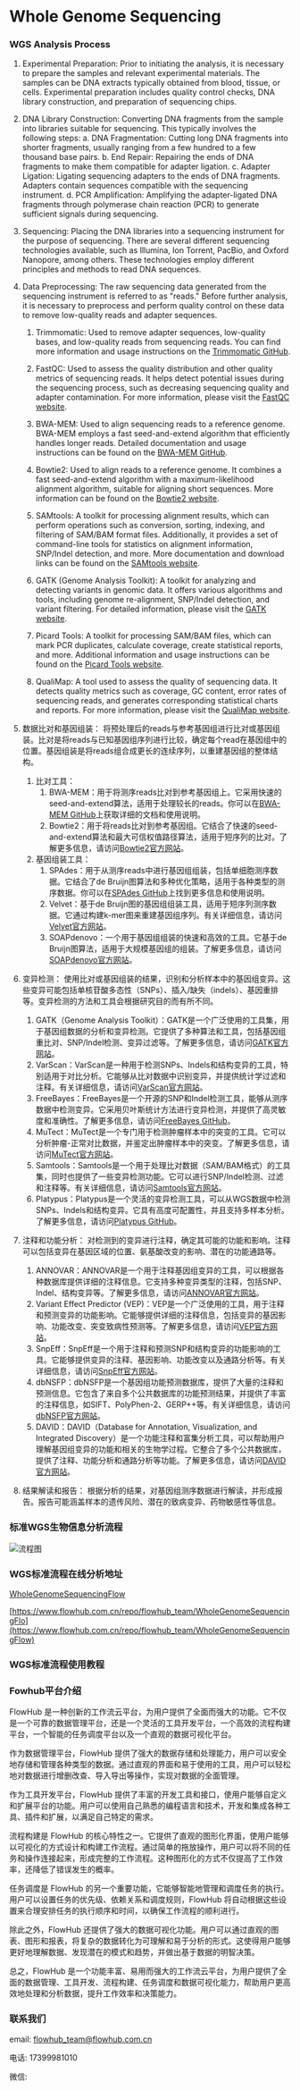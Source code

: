 # Whole Genome Sequencing

### WGS Analysis Process

1. Experimental Preparation:
   Prior to initiating the analysis, it is necessary to prepare the samples and relevant experimental materials. The samples can be DNA extracts typically obtained from blood, tissue, or cells. Experimental preparation includes quality control checks, DNA library construction, and preparation of sequencing chips.

2. DNA Library Construction:
   Converting DNA fragments from the sample into libraries suitable for sequencing. This typically involves the following steps:
   a. DNA Fragmentation: Cutting long DNA fragments into shorter fragments, usually ranging from a few hundred to a few thousand base pairs.
   b. End Repair: Repairing the ends of DNA fragments to make them compatible for adapter ligation.
   c. Adapter Ligation: Ligating sequencing adapters to the ends of DNA fragments. Adapters contain sequences compatible with the sequencing instrument.
   d. PCR Amplification: Amplifying the adapter-ligated DNA fragments through polymerase chain reaction (PCR) to generate sufficient signals during sequencing.

3. Sequencing:
   Placing the DNA libraries into a sequencing instrument for the purpose of sequencing. There are several different sequencing technologies available, such as Illumina, Ion Torrent, PacBio, and Oxford Nanopore, among others. These technologies employ different principles and methods to read DNA sequences.

4. Data Preprocessing:
   The raw sequencing data generated from the sequencing instrument is referred to as "reads." Before further analysis, it is necessary to preprocess and perform quality control on these data to remove low-quality reads and adapter sequences.
    1. Trimmomatic: Used to remove adapter sequences, low-quality bases, and low-quality reads from sequencing reads. You can find more information and usage instructions on the [Trimmomatic GitHub](https://github.com/timflutre/trimmomatic).

    2. FastQC: Used to assess the quality distribution and other quality metrics of sequencing reads. It helps detect potential issues during the sequencing process, such as decreasing sequencing quality and adapter contamination. For more information, please visit the  [FastQC website](https://www.bioinformatics.babraham.ac.uk/projects/fastqc/).

    3. BWA-MEM: Used to align sequencing reads to a reference genome. BWA-MEM employs a fast seed-and-extend algorithm that efficiently handles longer reads. Detailed documentation and usage instructions can be found on the [BWA-MEM GitHub](https://github.com/lh3/bwa).

    4. Bowtie2: Used to align reads to a reference genome. It combines a fast seed-and-extend algorithm with a maximum-likelihood alignment algorithm, suitable for aligning short sequences. More information can be found on the [Bowtie2 website](http://bowtie-bio.sourceforge.net/bowtie2/index.shtml).

    5. SAMtools: A toolkit for processing alignment results, which can perform operations such as conversion, sorting, indexing, and filtering of SAM/BAM format files. Additionally, it provides a set of command-line tools for statistics on alignment information, SNP/Indel detection, and more. More documentation and download links can be found on the [SAMtools website](http://www.htslib.org/).

    6. GATK (Genome Analysis Toolkit): A toolkit for analyzing and detecting variants in genomic data. It offers various algorithms and tools, including genome re-alignment, SNP/Indel detection, and variant filtering. For detailed information, please visit the [GATK website](https://gatk.broadinstitute.org/hc/en-us).

    7. Picard Tools: A toolkit for processing SAM/BAM files, which can mark PCR duplicates, calculate coverage, create statistical reports, and more. Additional information and usage instructions can be found on the [Picard Tools website](https://broadinstitute.github.io/picard/).

    8. QualiMap: A tool used to assess the quality of sequencing data. It detects quality metrics such as coverage, GC content, error rates of sequencing reads, and generates corresponding statistical charts and reports. For more information, please visit the  [QualiMap website](https://gatk.broadinstitute.org/hc/en-us).
5. 数据比对和基因组装：
   将预处理后的reads与参考基因组进行比对或基因组装。比对是将reads与已知基因组序列进行比较，确定每个read在基因组中的位置。基因组装是将reads组合成更长的连续序列，以重建基因组的整体结构。
    1. 比对工具：
        1. BWA-MEM：用于将测序reads比对到参考基因组上。它采用快速的seed-and-extend算法，适用于处理较长的reads。你可以在[BWA-MEM GitHub](https://github.com/lh3/bwa)上获取详细的文档和使用说明。
        2. Bowtie2：用于将reads比对到参考基因组。它结合了快速的seed-and-extend算法和最大可信权值路径算法，适用于短序列的比对。了解更多信息，请访问[Bowtie2官方网站](https://www.ebi.ac.uk/~zerbino/velvet/)。
    2. 基因组装工具：
        1. SPAdes：用于从测序reads中进行基因组组装，包括单细胞测序数据。它结合了de Bruijn图算法和多种优化策略，适用于各种类型的测序数据。你可以在[SPAdes GitHub](https://github.com/ablab/spades)上找到更多信息和使用说明。
        2. Velvet：基于de Bruijn图的基因组组装工具，适用于短序列测序数据。它通过构建k-mer图来重建基因组序列。有关详细信息，请访问[Velvet官方网站](https://www.ebi.ac.uk/~zerbino/velvet/)。
        3. SOAPdenovo：一个用于基因组组装的快速和高效的工具。它基于de Bruijn图算法，适用于大规模基因组的组装。了解更多信息，请访问[SOAPdenovo官方网站](http://soap.genomics.org.cn/soapdenovo.html)。
6. 变异检测：
   使用比对或基因组装的结果，识别和分析样本中的基因组变异。这些变异可能包括单核苷酸多态性（SNPs）、插入/缺失（indels）、基因重排等。变异检测的方法和工具会根据研究目的而有所不同。
    1. GATK（Genome Analysis Toolkit）：GATK是一个广泛使用的工具集，用于基因组数据的分析和变异检测。它提供了多种算法和工具，包括基因组重比对、SNP/Indel检测、变异过滤等。了解更多信息，请访问[GATK官方网站](https://gatk.broadinstitute.org/)。
    2. VarScan：VarScan是一种用于检测SNPs、Indels和结构变异的工具，特别适用于对比分析。它能够从比对数据中识别变异，并提供统计学过滤和注释。有关详细信息，请访问[VarScan官方网站](http://varscan.sourceforge.net/)。
    3. FreeBayes：FreeBayes是一个开源的SNP和Indel检测工具，能够从测序数据中检测变异。它采用贝叶斯统计方法进行变异检测，并提供了高灵敏度和准确性。了解更多信息，请访问[FreeBayes GitHub](https://github.com/ekg/freebayes)。
    4. MuTect：MuTect是一个专门用于检测肿瘤样本中的突变的工具。它可以分析肿瘤-正常对比数据，并鉴定出肿瘤样本中的突变。了解更多信息，请访问[MuTect官方网站](https://software.broadinstitute.org/cancer/cga/mutect)。
    5. Samtools：Samtools是一个用于处理比对数据（SAM/BAM格式）的工具集，同时也提供了一些变异检测功能。它可以进行SNP/Indel检测、过滤和注释等。有关详细信息，请访问[Samtools官方网站](http://www.htslib.org/)。
    6. Platypus：Platypus是一个灵活的变异检测工具，可以从WGS数据中检测SNPs、Indels和结构变异。它具有高度可配置性，并且支持多样本分析。了解更多信息，请访问[Platypus GitHub](https://github.com/andyrimmer/Platypus)。
7. 注释和功能分析：
   对检测到的变异进行注释，确定其可能的功能和影响。注释可以包括变异在基因区域的位置、氨基酸改变的影响、潜在的功能通路等。
    1. ANNOVAR：ANNOVAR是一个用于注释基因组变异的工具，可以根据各种数据库提供详细的注释信息。它支持多种变异类型的注释，包括SNP、Indel、结构变异等。了解更多信息，请访问[ANNOVAR官方网站](https://annovar.openbioinformatics.org/en/latest/)。
    2. Variant Effect Predictor (VEP)：VEP是一个广泛使用的工具，用于注释和预测变异的功能影响。它能够提供详细的注释信息，包括变异的基因影响、功能改变、突变致病性预测等。了解更多信息，请访问[VEP官方网站](https://www.ensembl.org/info/docs/tools/vep/index.html)。
    3. SnpEff：SnpEff是一个用于注释和预测SNP和结构变异的功能影响的工具。它能够提供变异的注释、基因影响、功能改变以及通路分析等。有关详细信息，请访问[SnpEff官方网站](http://snpeff.sourceforge.net/)。
    4. dbNSFP：dbNSFP是一个基因组功能预测数据库，提供了大量的注释和预测信息。它包含了来自多个公共数据库的功能预测结果，并提供了丰富的注释信息，如SIFT、PolyPhen-2、GERP++等。有关详细信息，请访问[dbNSFP官方网站](https://sites.google.com/site/jpopgen/dbNSFP)。
    5. DAVID：DAVID（Database for Annotation, Visualization, and Integrated Discovery）是一个功能注释和富集分析工具，可以帮助用户理解基因组变异的功能和相关的生物学过程。它整合了多个公共数据库，提供了注释、功能分析和通路分析等功能。了解更多信息，请访问[DAVID官方网站](https://david.ncifcrf.gov/)。

8. 结果解读和报告：
   根据分析的结果，对基因组测序数据进行解读，并形成报告。报告可能涵盖样本的遗传风险、潜在的致病变异、药物敏感性等信息。

### 标准WGS生物信息分析流程
![流程图](https://github.com/flowhub-team/WholeGenomeSequencing/blob/main/asset/WholeGenomeSequencingFlow.png)

### WGS标准流程在线分析地址
[WholeGenomeSequencingFlow](https://www.flowhub.com.cn/repo/flowhub_team/WholeGenomeSequencingFlow)

[https://www.flowhub.com.cn/repo/flowhub_team/WholeGenomeSequencingFlo](https://www.flowhub.com.cn/repo/flowhub_team/WholeGenomeSequencingFlow)

### WGS标准流程使用教程


### Fowhub平台介绍

FlowHub 是一种创新的工作流云平台，为用户提供了全面而强大的功能。它不仅是一个可靠的数据管理平台，还是一个灵活的工具开发平台，一个高效的流程构建平台，一个智能的任务调度平台以及一个直观的数据可视化平台。

作为数据管理平台，FlowHub 提供了强大的数据存储和处理能力，用户可以安全地存储和管理各种类型的数据。通过直观的界面和易于使用的工具，用户可以轻松地对数据进行增删改查、导入导出等操作，实现对数据的全面管理。

作为工具开发平台，FlowHub 提供了丰富的开发工具和接口，使用户能够自定义和扩展平台的功能。用户可以使用自己熟悉的编程语言和技术，开发和集成各种工具、插件和扩展，以满足自己特定的需求。

流程构建是 FlowHub 的核心特性之一。它提供了直观的图形化界面，使用户能够以可视化的方式设计和构建工作流程。通过简单的拖放操作，用户可以将不同的任务和操作连接起来，形成完整的工作流程。这种图形化的方式不仅提高了工作效率，还降低了错误发生的概率。

任务调度是 FlowHub 的另一个重要功能，它能够智能地管理和调度任务的执行。用户可以设置任务的优先级、依赖关系和调度规则，FlowHub 将自动根据这些设置来合理安排任务的执行顺序和时间，以确保工作流程的顺利进行。

除此之外，FlowHub 还提供了强大的数据可视化功能。用户可以通过直观的图表、图形和报表，将复杂的数据转化为可理解和易于分析的形式。这使得用户能够更好地理解数据、发现潜在的模式和趋势，并做出基于数据的明智决策。

总之，FlowHub 是一个功能丰富、易用而强大的工作流云平台，为用户提供了全面的数据管理、工具开发、流程构建、任务调度和数据可视化能力，帮助用户更高效地处理和分析数据，提升工作效率和决策能力。

### 联系我们
email: flowhub_team@flowhub.com.cn

电话: 17399981010

微信: 
